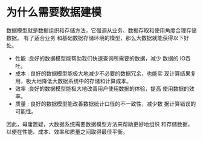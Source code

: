 # 为什么需要数据建模
数据模型就是数据组织和存储方法，它强调从业务、数据存取和使用角度合理存储数据。 有了适合业务 和基础数据存储环境的模型，那么大数据就能获得以下好处。
* 性能 :良好的数据模型能帮助我们快速查询所需要的数据，减少 数据的 IO吞吐。
* 成本 : 良好的数据模型能极大地减少不必要的数据冗余，也能实 现计算结果复用，极大地降低大数据系统中的存储和计算成本。
* 效率 :良好的数据模型能极大地改善用户使用数据的体验，提高 使用数据的效率。
* 质量 : 良好的数据模型能改善数据统计口径的不一致性，减少数 据计算错误的可能性。
  
因此，毋庸置疑，大数据系统需要数据模型方法来帮助更好地组织 和存储数据，以便在性能、成本、效率和质量之间取得最佳平衡。